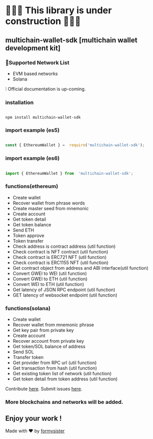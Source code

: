 # 👷‍♂️🚧 This library is under construction 🚧👷‍♂️
## multichain-wallet-sdk [multichain wallet development kit]

### 📡Supported Network List
- EVM based networks
- Solana 

❕ Official documentation is up-coming.

### installation

```

npm install multichain-wallet-sdk

```

### import example (es5)

```javascript

const { EthereumWallet } =  require('multichain-wallet-sdk');

```

### import example (es6)

```javascript

import { EthereumWallet } from  'multichain-wallet-sdk';

```

### functions(ethereum)

- Create wallet
- Recover wallet from phrase words
- Create master seed from mnemonic
- Create account
- Get token detail
- Get token balance
- Send ETH
- Token approve
- Token transfer
- Check address is contract address (util function)
- Check contract is NFT contract (util function)
- Check contract is ERC721 NFT (util function)
- Check contract is ERC1155 NFT (util function)
- Get contract object from address and ABI interface(util function)
- Convert GWEI to WEI (util function)
- Convert GWEI to ETH (util function)
- Convert WEI to ETH (util function)
- Get latency of JSON RPC endpoint (util function)
- GET latency of websocket endpoint (util function)
  
 ### functions(solana)
 - Create wallet
 - Recover wallet from mnemonic phrase
 - Get key pair from private key
 - Create account
 - Recover account from private key
 - Get token/SOL balance of address
 - Send SOL
 - Transfer token
 - Get provider from RPC url (util function)
 - Get transaction from hash (util function)
 - Get existing token list of network (util function)
 - Get token detail from token address (util function)

Contribute [here](https://github.com/formysister/multichain-wallet-sdk/fork).
Submit issues [here](https://github.com/formysister/multichain-wallet-sdk/issues).

### More blockchains and networks will be added.

## Enjoy your work !
Made with ❤ by [formysister](https://github.com/formysister)